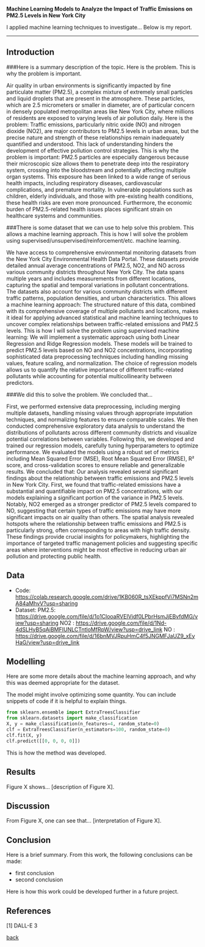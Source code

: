 **Machine Learning Models to Analyze the Impact of Traffic Emissions on PM2.5 Levels in New York City**

I applied machine learning techniques to investigate... Below is my report.

***

## Introduction 

###Here is a summary description of the topic. Here is the problem. This is why the problem is important.

Air quality in urban environments is significantly impacted by fine particulate matter (PM2.5), a complex mixture of extremely small particles and liquid droplets that are present in the atmosphere. These particles, which are 2.5 micrometers or smaller in diameter, are of particular concern in densely populated metropolitan areas like New York City, where millions of residents are exposed to varying levels of air pollution daily. Here is the problem: Traffic emissions, particularly nitric oxide (NO) and nitrogen dioxide (NO2), are major contributors to PM2.5 levels in urban areas, but the precise nature and strength of these relationships remain inadequately quantified and understood. This lack of understanding hinders the development of effective pollution control strategies. This is why the problem is important: PM2.5 particles are especially dangerous because their microscopic size allows them to penetrate deep into the respiratory system, crossing into the bloodstream and potentially affecting multiple organ systems. This exposure has been linked to a wide range of serious health impacts, including respiratory diseases, cardiovascular complications, and premature mortality. In vulnerable populations such as children, elderly individuals, and those with pre-existing health conditions, these health risks are even more pronounced. Furthermore, the economic burden of PM2.5-related health issues places significant strain on healthcare systems and communities.

###There is some dataset that we can use to help solve this problem. This allows a machine learning approach. This is how I will solve the problem using supervised/unsupervised/reinforcement/etc. machine learning.

We have access to comprehensive environmental monitoring datasets from the New York City Environmental Health Data Portal. These datasets provide detailed annual average concentrations of PM2.5, NO2, and NO across various community districts throughout New York City. The data spans multiple years and includes measurements from different locations, capturing the spatial and temporal variations in pollutant concentrations. The datasets also account for various community districts with different traffic patterns, population densities, and urban characteristics. This allows a machine learning approach: The structured nature of this data, combined with its comprehensive coverage of multiple pollutants and locations, makes it ideal for applying advanced statistical and machine learning techniques to uncover complex relationships between traffic-related emissions and PM2.5 levels. This is how I will solve the problem using supervised machine learning: We will implement a systematic approach using both Linear Regression and Ridge Regression models. These models will be trained to predict PM2.5 levels based on NO and NO2 concentrations, incorporating sophisticated data preprocessing techniques including handling missing values, feature scaling, and normalization. The choice of regression models allows us to quantify the relative importance of different traffic-related pollutants while accounting for potential multicollinearity between predictors.

###We did this to solve the problem. We concluded that...

First, we performed extensive data preprocessing, including merging multiple datasets, handling missing values through appropriate imputation techniques, and normalizing features to ensure comparable scales. We then conducted comprehensive exploratory data analysis to understand the distributions of pollutants across different community districts and visualize potential correlations between variables. Following this, we developed and trained our regression models, carefully tuning hyperparameters to optimize performance. We evaluated the models using a robust set of metrics including Mean Squared Error (MSE), Root Mean Squared Error (RMSE), R² score, and cross-validation scores to ensure reliable and generalizable results. We concluded that: Our analysis revealed several significant findings about the relationship between traffic emissions and PM2.5 levels in New York City. First, we found that traffic-related emissions have a substantial and quantifiable impact on PM2.5 concentrations, with our models explaining a significant portion of the variance in PM2.5 levels. Notably, NO2 emerged as a stronger predictor of PM2.5 levels compared to NO, suggesting that certain types of traffic emissions may have more significant impacts on air quality than others. The spatial analysis revealed hotspots where the relationship between traffic emissions and PM2.5 is particularly strong, often corresponding to areas with high traffic density. These findings provide crucial insights for policymakers, highlighting the importance of targeted traffic management policies and suggesting specific areas where interventions might be most effective in reducing urban air pollution and protecting public health.


## Data
- Code: https://colab.research.google.com/drive/1KB060R_tsXEkppfVi7MSNn2mA84aMhvV?usp=sharing
- Dataset: PM2.5: https://drive.google.com/file/d/1o1ClooaRVEIVjdf0LPbrHsmJjEBvfdMG/view?usp=sharing
           NO2  : https://drive.google.com/file/d/1Nd-4dSLHyB5qAiBMFIUNLCTntloMfRpW/view?usp=drive_link
           NO   : https://drive.google.com/file/d/16bnMVJRpuHmC4f5JNGMFJaUZ9_xEyHaG/view?usp=drive_link
## Modelling

Here are some more details about the machine learning approach, and why this was deemed appropriate for the dataset. 

The model might involve optimizing some quantity. You can include snippets of code if it is helpful to explain things.

```python
from sklearn.ensemble import ExtraTreesClassifier
from sklearn.datasets import make_classification
X, y = make_classification(n_features=4, random_state=0)
clf = ExtraTreesClassifier(n_estimators=100, random_state=0)
clf.fit(X, y)
clf.predict([[0, 0, 0, 0]])
```

This is how the method was developed.

## Results

Figure X shows... [description of Figure X].

## Discussion

From Figure X, one can see that... [interpretation of Figure X].

## Conclusion

Here is a brief summary. From this work, the following conclusions can be made:
* first conclusion
* second conclusion

Here is how this work could be developed further in a future project.

## References
[1] DALL-E 3

[back](./)


